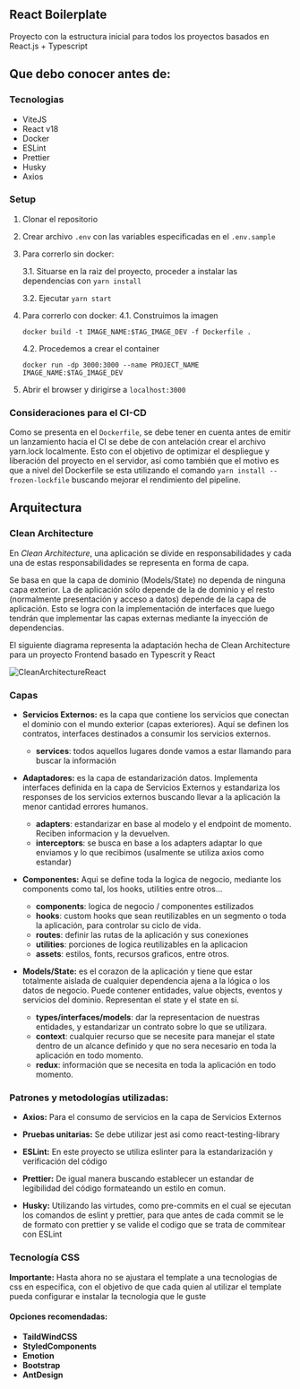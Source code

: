 ## React Boilerplate

Proyecto con la estructura inicial para todos los proyectos basados en React.js + Typescript

## Que debo conocer antes de:

### Tecnologias

- ViteJS
- React v18
- Docker
- ESLint
- Prettier
- Husky
- Axios

### Setup

1. Clonar el repositorio
2. Crear archivo `.env` con las variables especificadas en el `.env.sample`
3. Para correrlo sin docker:

   3.1. Situarse en la raiz del proyecto, proceder a instalar las dependencias con `yarn install`

   3.2. Ejecutar `yarn start`

4. Para correrlo con docker:
   4.1. Construimos la imagen
   ```
   docker build -t IMAGE_NAME:$TAG_IMAGE_DEV -f Dockerfile .
   ```
   4.2. Procedemos a crear el container
   ```
   docker run -dp 3000:3000 --name PROJECT_NAME IMAGE_NAME:$TAG_IMAGE_DEV
   ```
5. Abrir el browser y dirigirse a `localhost:3000`

### Consideraciones para el CI-CD

Como se presenta en el `Dockerfile`, se debe tener en cuenta antes de emitir un lanzamiento hacia el CI se debe de con antelación crear el archivo yarn.lock localmente. Esto con el objetivo de optimizar el despliegue y liberación del proyecto en el servidor, así como también que el motivo es que a nivel del Dockerfile se esta utilizando el comando `yarn install --frozen-lockfile` buscando mejorar el rendimiento del pipeline.

## Arquitectura

### Clean Architecture

En _Clean Architecture_, una aplicación se divide en responsabilidades y cada una de estas responsabilidades se representa en forma de capa.

Se basa en que la capa de dominio (Models/State) no dependa de ninguna capa exterior.
La de aplicación sólo depende de la de dominio y el resto (normalmente presentación y acceso a datos) depende de la capa de aplicación.
Esto se logra con la implementación de interfaces que luego tendrán que implementar las capas externas mediante la inyección de dependencias.

El siguiente diagrama representa la adaptación hecha de Clean Architecture para un proyecto Frontend basado en Typescrit y React

![CleanArchitectureReact](https://user-images.githubusercontent.com/32858351/173492130-2400f1b6-0262-4214-86c8-2733a5219f57.svg)

### Capas

- **Servicios Externos:** es la capa que contiene los servicios que conectan el dominio con el mundo exterior (capas exteriores). Aquí se definen los contratos, interfaces destinados a consumir los servicios externos.

  - **services**: todos aquellos lugares donde vamos a estar llamando para buscar la información

- **Adaptadores:** es la capa de estandarización datos. Implementa interfaces definida en la capa de Servicios Externos y estandariza los responses de los servicios externos buscando llevar a la aplicación la menor cantidad errores humanos.

  - **adapters**: estandarizar en base al modelo y el endpoint de momento. Reciben informacion y la devuelven.
  - **interceptors**: se busca en base a los adapters adaptar lo que enviamos y lo que recibimos (usalmente se utiliza axios como estandar)

- **Componentes:** Aqui se define toda la logica de negocio, mediante los components como tal, los hooks, utilities entre otros...

  - **components**: logica de negocio / componentes estilizados
  - **hooks**: custom hooks que sean reutilizables en un segmento o toda la aplicación, para controlar su ciclo de vida.
  - **routes**: definir las rutas de la aplicación y sus conexiones
  - **utilities**: porciones de logica reutilizables en la aplicacion
  - **assets**: estilos, fonts, recursos graficos, entre otros.

- **Models/State:** es el corazon de la aplicación y tiene que estar totalmente aislada de cualquier dependencia ajena a la lógica o los datos de negocio. Puede contener entidades, value objects, eventos y servicios del dominio. Representan el state y el state en sí.

  - **types/interfaces/models**: dar la representacion de nuestras entidades, y estandarizar un contrato sobre lo que se utilizara.
  - **context**: cualquier recurso que se necesite para manejar el state dentro de un alcance definido y que no sera necesario en toda la aplicación en todo momento.
  - **redux**: información que se necesita en toda la aplicación en todo momento.

### Patrones y metodologías utilizadas:

- **Axios:** Para el consumo de servicios en la capa de Servicios Externos

- **Pruebas unitarias:** Se debe utilizar jest asi como react-testing-library

- **ESLint:** En este proyecto se utiliza eslinter para la estandarización y verificación del código

- **Prettier:** De igual manera buscando establecer un estandar de legibilidad del código formateando un estilo en comun.

- **Husky:** Utilizando las virtudes, como pre-commits en el cual se ejecutan los comandos de eslint y prettier, para que antes de cada commit se le de formato con prettier y se valide el codigo que se trata de commitear con ESLint

### Tecnología CSS

**Importante:** Hasta ahora no se ajustara el template a una tecnologias de css en especifica, con el objetivo de que cada quien al utilizar el template pueda configurar e instalar la tecnologia que le guste

#### Opciones recomendadas:

- **TaildWindCSS**
- **StyledComponents**
- **Emotion**
- **Bootstrap**
- **AntDesign**
